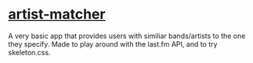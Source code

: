 # <a href='http://brycesellars.co.nz/artist-matcher'>artist-matcher</a>
A very basic app that provides users with similiar bands/artists to the one they specify. Made to play around with the last.fm API, and to try skeleton.css.
